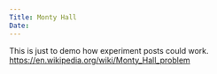 ```yaml
---
Title: Monty Hall
Date:
---
```


This is just to demo how experiment posts could work.
<https://en.wikipedia.org/wiki/Monty_Hall_problem>
